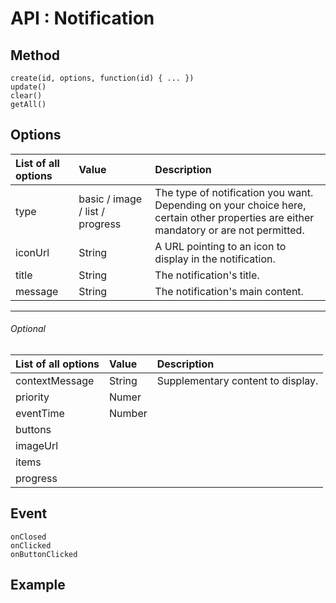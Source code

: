
# API : Notification

## Method

```
create(id, options, function(id) { ... })
update()
clear()
getAll()
```

## Options
|List of all options|Value|Description
|:-|:-|:-|
|type        | basic / image / list / progress | The type of notification you want.<br> Depending on your choice here, certain other properties are either mandatory or are not permitted.
|iconUrl     | String      | A URL pointing to an icon to display in the notification.
|title       | String      | The notification's title.
|message     | String      | The notification's main content.

---

###### Optional

|List of all options|Value|Description
|:-|:-|:-|
|contextMessage  | String  | Supplementary content to display.
|priority        | Numer   |
|eventTime       | Number  |
|buttons         | 
|imageUrl        |
|items           |
|progress        |


## Event

```
onClosed
onClicked
onButtonClicked
```

## Example

```javascript

```
